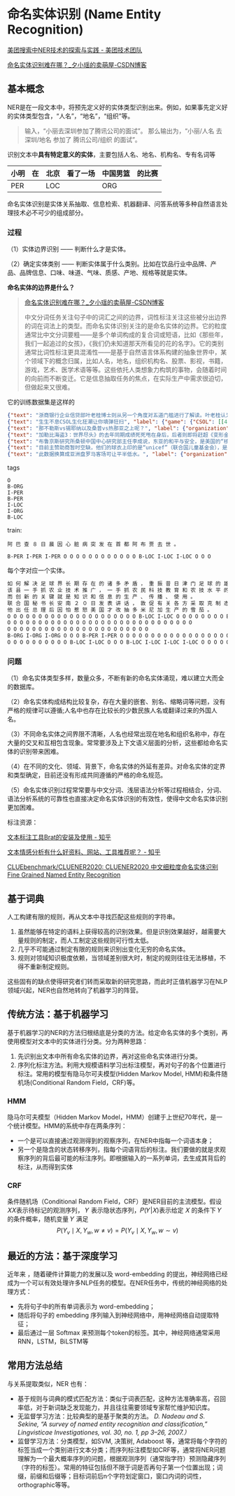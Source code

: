 # 命名实体识别 (Name Entity Recognition)



[美团搜索中NER技术的探索与实践 - 美团技术团队](https://tech.meituan.com/2020/07/23/ner-in-meituan-nlp.html)

[命名实体识别难在哪？_夕小瑶的卖萌屋-CSDN博客](https://blog.csdn.net/xixiaoyaoww/article/details/106846735)



## 基本概念

NER是在一段文本中，将预先定义好的实体类型识别出来。例如，如果事先定义好的实体类型包含，“人名”，“地名”，“组织”等。

> 输入，“小丽去深圳参加了腾讯公司的面试”。
> 那么输出为，“小丽/人名 去 深圳/地名 参加了 腾讯公司/组织 的面试”。

识别文本中**具有特定意义的实体**，主要包括人名、地名、机构名、专有名词等

| 小明 | 在   | 北京 | 看了一场 | 中国男篮 | 的比赛 |
| ---- | ---- | ---- | -------- | -------- | ------ |
| PER  |      | LOC  |          | ORG      |        |

命名实体识别是实体关系抽取、信息检索、机器翻译、问答系统等多种自然语言处理技术必不可少的组成部分。

### 过程

（1）实体边界识别 —— 判断什么才是实体。

（2）确定实体类别 —— 判断实体属于什么类别。比如在饮品行业中品牌、产品、品牌信息、口味、味道、气味、质感、产地、规格等就是实体。

**命名实体的边界是什么？**

>[命名实体识别难在哪？_夕小瑶的卖萌屋-CSDN博客](https://blog.csdn.net/xixiaoyaoww/article/details/106846735)
>
>中文分词任务关注句子中的词汇之间的边界，词性标注关注这些被分出边界的词在词法上的类型。而命名实体识别关注的是命名实体的边界。它的粒度通常比中文分词要粗——是多个单词构成的复合词或短语，比如《那些年，我们一起追过的女孩》，《我们仍未知道那天所看见的花的名字》。它的类别通常比词性标注更具混淆性——是基于自然语言体系构建的抽象世界中，某个领域下的概念归属，比如人名，地名，组织机构名、股票、影视，书籍，游戏，艺术、医学术语等等。这些依托人类想象力构筑的事物，会随着时间的向前而不断变迁。它是信息抽取任务的焦点，在实际生产中需求很迫切，但做起来又很难。

它的训练数据集是这样的

```json
{"text": "浙商银行企业信贷部叶老桂博士则从另一个角度对五道门槛进行了解读。叶老桂认为，对目前国内商业银行而言，", "label": {"name": {"叶老桂": [[9, 11]]}, "company": {"浙商银行": [[0, 3]]}}}
{"text": "生生不息CSOL生化狂潮让你填弹狂扫", "label": {"game": {"CSOL": [[4, 7]]}}}
{"text": "那不勒斯vs锡耶纳以及桑普vs热那亚之上呢？", "label": {"organization": {"那不勒斯": [[0, 3]], "锡耶纳": [[6, 8]], "桑普": [[11, 12]], "热那亚": [[15, 17]]}}}
{"text": "加勒比海盗3：世界尽头》的去年同期成绩死死甩在身后，后者则即将赶超《变形金刚》，", "label": {"movie": {"加勒比海盗3：世界尽头》": [[0, 11]], "《变形金刚》": [[33, 38]]}}}
{"text": "布鲁京斯研究所桑顿中国中心研究部主任李成说，东亚的和平与安全，是美国的“核心利益”之一。", "label": {"address": {"美国": [[32, 33]]}, "organization": {"布鲁京斯研究所桑顿中国中心": [[0, 12]]}, "name": {"李成": [[18, 19]]}, "position": {"研究部主任": [[13, 17]]}}}
{"text": "目前主赞助商暂时空缺，他们的球衣上印的是“unicef”（联合国儿童基金会），是公益性质的广告；", "label": {"organization": {"unicef": [[21, 26]], "联合国儿童基金会": [[29, 36]]}}}
{"text": "此数据换算成亚洲盘罗马客场可让平半低水。", "label": {"organization": {"罗马": [[9, 10]]}}}
```

tags

```
O
B-ORG
I-PER
B-PER
I-LOC
I-ORG
B-LOC
```

train:

`阿 巴 查 ８ 日 晨 因 心 脏 病 突 发 在 首 都 阿 布 贾 去 世 。`

`B-PER I-PER I-PER O O O O O O O O O O O O B-LOC I-LOC I-LOC O O O`

每个字对应一个实体。

```txt
如 何 解 决 足 球 界 长 期 存 在 的 诸 多 矛 盾 ， 重 振 昔 日 津 门 足 球 的 雄 风 ， 成 为 天 津 足 坛 上 下 内 外 到 处 议 论 的 话 题 。
该 县 一 手 抓 农 业 技 术 推 广 ， 一 手 抓 农 民 科 技 教 育 和 农 技 水 平 的 提 高 。
而 创 新 的 关 键 就 是 知 识 和 信 息 的 生 产 、 传 播 、 使 用 。
联 合 国 秘 书 长 安 南 ２ ０ 日 发 表 讲 话 ， 敦 促 有 关 各 方 采 取 克 制 态 度 ， 以 避 免 塞 岛 紧 张 局 势 进 一 步 升 级 。
他 出 任 总 理 后 因 怕 惹 怒 美 国 才 改 抽 多 米 尼 加 生 产 的 雪 茄 。
O O O O O O O O O O O O O O O O O O O O O B-LOC I-LOC O O O O O O O O B-LOC I-LOC O O O O O O O O O O O O O O
O O O O O O O O O O O O O O O O O O O O O O O O O O O O O O
O O O O O O O O O O O O O O O O O O O O O O O
B-ORG I-ORG I-ORG O O O B-PER I-PER O O O O O O O O O O O O O O O O O O O O O O O O B-LOC I-LOC O O O O O O O O O O
O O O O O O O O O O B-LOC I-LOC O O O B-LOC I-LOC I-LOC I-LOC O O O O O O
```

### 问题

（1）命名实体类型多样，数量众多，不断有新的命名实体涌现，难以建立大而全的数据库。

（2）命名实体构成结构比较复杂，存在大量的嵌套、别名、缩略词等问题，没有严格的规律可以遵循;人名中也存在比较长的少数民族人名或翻译过来的外国人名。

（3）不同命名实体之间界限不清晰，人名也经常出现在地名和组织名称中，存在大量的交叉和互相包含现象。常常要涉及上下文语义层面的分析，这些都给命名实体的识别带来困难。

（4）在不同的文化、领域、背景下，命名实体的外延有差异。对命名实体的定界和类型确定，目前还没有形成共同遵循的严格的命名规范。

（5）命名实体识别过程常常要与中文分词、浅层语法分析等过程相结合，分词、语法分析系统的可靠性也直接决定命名实体识别的有效性，使得中文命名实体识别更加困难。

标注资源：

[文本标注工具Brat的安装及使用 - 知乎](https://zhuanlan.zhihu.com/p/129302829)

[文本情感分析有什么好资料、网站、工具推荐呢？ - 知乎](https://www.zhihu.com/question/20631050)

[CLUEbenchmark/CLUENER2020: CLUENER2020 中文细粒度命名实体识别 Fine Grained Named Entity Recognition](https://github.com/CLUEbenchmark/CLUENER2020)

## 基于词典

人工构建有限的规则，再从文本中寻找匹配这些规则的字符串。

1. 虽然能够在特定的语料上获得较高的识别效果。但是识别效果越好，越需要大量规则的制定，而人工制定这些规则可行性太低。
2. 几乎不可能通过制定有限的规则来识别出变化无穷的命名实体。
3. 规则对领域知识极度依赖，当领域差别很大时，制定的规则往往无法移植，不得不重新制定规则。

这些固有的缺点使得研究者们转而采取新的研究思路，而此时正值机器学习在NLP领域兴起，NER也自然地转向了机器学习的阵营。

## 传统方法：基于机器学习

基于机器学习的NER的方法归根结底是分类的方法。给定命名实体的多个类别，再使用模型对文本中的实体进行分类。分为两种思路：

1. 先识别出文本中所有命名实体的边界，再对这些命名实体进行分类。
2. 序列化标注方法。利用大规模语料学习出标注模型，再对句子的各个位置进行标注。常用的模型有隐马尔可夫模型(Hidden Markov Model,   HMM)和条件随机场(Conditional Random Field，CRF)等。

### HMM

隐马尔可夫模型（Hidden Markov Model，HMM）创建于上世纪70年代，是一个统计模型。HMM的系统中存在两条序列：

- 一个是可以直接通过观测得到的观察序列，在NER中指每一个词语本身；
- 另一个是隐含的状态转移序列，指每个词语背后的标注。我们要做的就是求观察序列的背后最可能的标注序列。即根据输入的一系列单词，去生成其背后的标注，从而得到实体

### CRF

条件随机场（Conditional Random Field，CRF）是NER目前的主流模型。假设𝑋𝑋表示待标记的观测序列， 𝑌 表示隐状态序列，𝑃(𝑌|𝑋)表示给定 𝑋 的条件下 𝑌 的条件概率，随机变量 𝑌 满足
$$
P\left(Y_{v} \mid X, Y_{w}, w \neq v\right)=P\left(Y_{v} \mid X, Y_{w}, w \sim v\right)
$$

## 最近的方法：基于深度学习

近年来  ，随着硬件计算能力的发展以及 word-embedding 的提出，神经网络已经成为一个可以有效处理许多NLP任务的模型。在NER任务中，传统的神经网络的处理方式：

- 先将句子中的所有单词表示为 word-embedding；
- 随后将句子的 embedding 序列输入到神经网络中，用神经网络自动提取特征；
- 最后通过一层 Softmax 来预测每个token的标签。其中，神经网络通常采用RNN，LSTM，BiLSTM等

## 常用方法总结

与关系提取类似，NER 也有：

- 基于规则与词典的模式匹配方法：类似于词表匹配，这种方法准确率高，召回率低，对于新词缺乏发现能力，并且往往需要领域专家帮忙维护知识库。
- 无监督学习方法：比较典型的是基于聚类的方法。 *D. Nadeau and S. Sekine, “A survey of named entity recognition and classification,” Lingvisticae Investigationes, vol. 30, no. 1, pp 3–26, 2007.）*
- 监督学习方法：分类模型，如SVM, 决策树, Adaboost 等，通常将每个字符的标签当成一个类别进行文本分类；而序列标注模型如CRF等，通常将NER问题理解为一个最大概率序列的问题，根据观测序列（通常指字符）预测隐藏序列（字符的标签）。常用的特征包括但不限于词是否再句子第一个位置出现；词缀，前缀和后缀等；目标词前后n个字符划定窗口，窗口内词的词性，orthographic等等。

